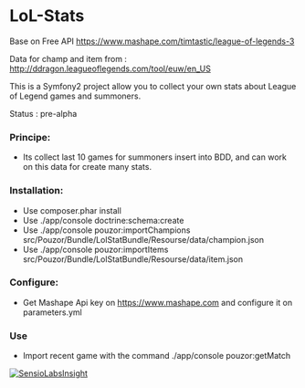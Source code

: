 LoL-Stats
=========

Base on Free API https://www.mashape.com/timtastic/league-of-legends-3

Data for champ and item from : http://ddragon.leagueoflegends.com/tool/euw/en_US

This is a Symfony2 project allow you to collect your own stats about League of Legend games and summoners.

Status : pre-alpha

### Principe: 

 - Its collect last 10 games for summoners insert into BDD, and can work on this data for create many stats.


### Installation:
- Use composer.phar install
- Use ./app/console doctrine:schema:create
- Use ./app/console pouzor:importChampions src/Pouzor/Bundle/LolStatBundle/Resourse/data/champion.json
- Use ./app/console pouzor:importItems src/Pouzor/Bundle/LolStatBundle/Resourse/data/item.json


### Configure:
- Get Mashape Api key on https://www.mashape.com and configure it on parameters.yml

### Use
- Import recent game with the command ./app/console pouzor:getMatch



[![SensioLabsInsight](https://insight.sensiolabs.com/projects/7527040b-2b75-4697-8987-5b5a94cb2dbe/big.png)](https://insight.sensiolabs.com/projects/7527040b-2b75-4697-8987-5b5a94cb2dbe)
